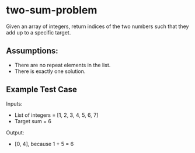# two-sum-problem
Given an array of integers, return indices of the two numbers such that they add up to a specific target.

## Assumptions:
* There are no repeat elements in the list.
* There is exactly one solution.

## Example Test Case
Inputs:
* List of integers = [1, 2, 3, 4, 5, 6, 7]
* Target sum = 6

Output:
* [0, 4], because 1 + 5 = 6
